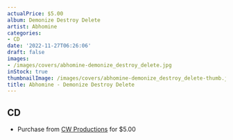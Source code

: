 ```yaml
---
actualPrice: $5.00
album: Demonize Destroy Delete
artist: Abhomine
categories:
- CD
date: '2022-11-27T06:26:06'
draft: false
images:
- /images/covers/abhomine-demonize_destroy_delete.jpg
inStock: true
thumbnailImage: /images/covers/abhomine-demonize_destroy_delete-thumb.jpg
title: Abhomine - Demonize Destroy Delete
---
```


## CD
* Purchase from [CW Productions](https://shop.cwproductions.net/products/abhomine-demonize-destroy-delete-cd) for $5.00
